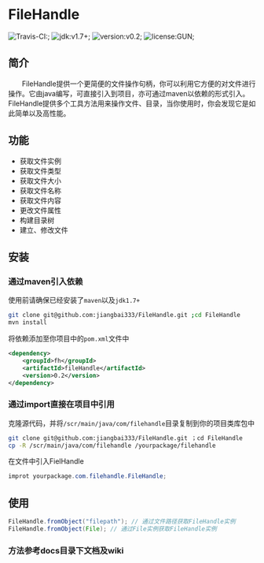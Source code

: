 # FileHandle
![Travis-CI:;](https://img.shields.io/travis/jiangbai333/FileHandle.svg) ![jdk:v1.7+;](https://img.shields.io/badge/jdk-v1.7%2B-green.svg) ![version:v0.2;](https://img.shields.io/badge/version-V0.2-orange.svg) ![license:GUN;](https://img.shields.io/badge/license-GUN-blue.svg)
## 简介
&emsp;&emsp;FileHandle提供一个更简便的文件操作句柄，你可以利用它方便的对文件进行操作。它由java编写，可直接引入到项目，亦可通过maven以依赖的形式引入。FileHandle提供多个工具方法用来操作文件、目录，当你使用时，你会发现它是如此简单以及高性能。
## 功能
- 获取文件实例
- 获取文件类型
- 获取文件大小
- 获取文件名称
- 获取文件内容
- 更改文件属性
- 构建目录树
- 建立、修改文件

## 安装
### 通过maven引入依赖
使用前请确保已经安装了`maven`以及`jdk1.7+`
```bash
git clone git@github.com:jiangbai333/FileHandle.git ;cd FileHandle
mvn install
```
将依赖添加至你项目中的`pom.xml`文件中
```xml
<dependency>
    <groupId>fh</groupId>
    <artifactId>fileHandle</artifactId>
    <version>0.2</version>
</dependency>
```
### 通过import直接在项目中引用
克隆源代码，并将`/scr/main/java/com/filehandle`目录复制到你的项目类库包中
```bash
git clone git@github.com:jiangbai333/FileHandle.git ；cd FileHandle
cp -R /scr/main/java/com/filehandle /yourpackage/filehandle
```
在文件中引入FielHandle
```java
improt yourpackage.com.filehandle.FileHandle;
```

## 使用
```java
FileHandle.fromObject("filepath"); // 通过文件路径获取FileHandle实例
FileHandle.fromObject(File); // 通过File实例获取FileHandle实例
```
### 方法参考docs目录下文档及wiki